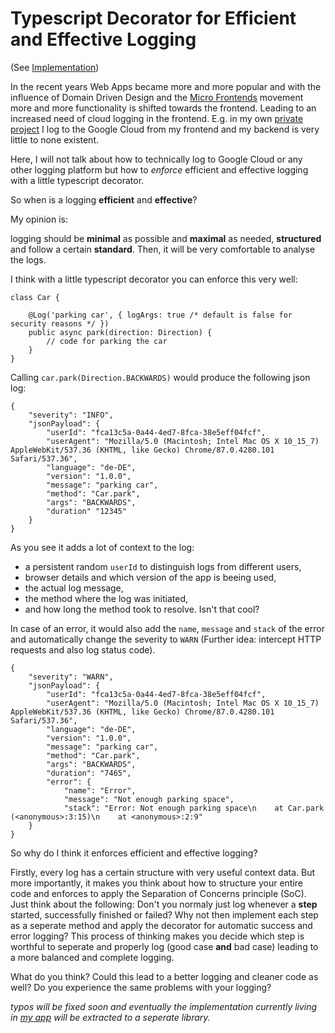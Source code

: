 # Typescript Decorator for Efficient and Effective Logging

(See [Implementation](https://github.com/Snapu/workout-companion/blob/master/src/services/logger.ts))

In the recent years Web Apps became more and more popular and with the influence of Domain Driven Design and the [Micro Frontends](https://micro-frontends.org/) movement more and more functionality is shifted towards the frontend. Leading to an increased need of cloud logging in the frontend. E.g. in my own [private project](https://github.com/Snapu/workout-companion) I log to the Google Cloud from my frontend and my backend is very little to none existent.

Here, I will not talk about how to technically log to Google Cloud or any other logging platform but how to *enforce* efficient and effective logging with a little typescript decorator.

So when is a logging **efficient** and **effective**?

My opinion is:

logging should be **minimal** as possible and **maximal** as needed, **structured** and follow a certain **standard**. Then, it will be very comfortable to analyse the logs.

I think with a little typescript decorator you can enforce this very well:

```
class Car {

    @Log('parking car', { logArgs: true /* default is false for security reasons */ })
    public async park(direction: Direction) {
        // code for parking the car
    }
}
```

Calling `car.park(Direction.BACKWARDS)` would produce the following json log:

```
{
    "severity": "INFO",
    "jsonPayload": {
        "userId": "fca13c5a-0a44-4ed7-8fca-38e5eff04fcf",
        "userAgent": "Mozilla/5.0 (Macintosh; Intel Mac OS X 10_15_7) AppleWebKit/537.36 (KHTML, like Gecko) Chrome/87.0.4280.101 Safari/537.36",
        "language": "de-DE",
        "version": "1.0.0",
        "message": "parking car",
        "method": "Car.park",
        "args": "BACKWARDS",
        "duration" "12345"
    }
}
```

As you see it adds a lot of context to the log:
* a persistent random `userId` to distinguish logs from different users,
* browser details and which version of the app is beeing used,
* the actual log message,
* the method where the log was initiated,
* and how long the method took to resolve. Isn't that cool?

In case of an error, it would also add the `name`, `message` and `stack` of the error and automatically change the severity to `WARN` (Further idea: intercept HTTP requests and also log status code).

```
{
    "severity": "WARN",
    "jsonPayload": {
        "userId": "fca13c5a-0a44-4ed7-8fca-38e5eff04fcf",
        "userAgent": "Mozilla/5.0 (Macintosh; Intel Mac OS X 10_15_7) AppleWebKit/537.36 (KHTML, like Gecko) Chrome/87.0.4280.101 Safari/537.36",
        "language": "de-DE",
        "version": "1.0.0",
        "message": "parking car",
        "method": "Car.park",
        "args": "BACKWARDS",
        "duration": "7465",
        "error": {
            "name": "Error",
            "message": "Not enough parking space",
            "stack": "Error: Not enough parking space\n    at Car.park (<anonymous>:3:15)\n    at <anonymous>:2:9"
    }
}
```

So why do I think it enforces efficient and effective logging?

Firstly, every log has a certain structure with very useful context data. But more importantly, it makes you think about how to structure your entire code and enforces to apply the Separation of Concerns principle (SoC). Just think about the following: Don't you normaly just log whenever a **step** started, successfully finished or failed? Why not then implement each step as a seperate method and apply the decorator for automatic success and error logging? This process of thinking makes you decide which step is worthful to seperate and properly log (good case **and** bad case) leading to a more balanced and complete logging.

What do you think? Could this lead to a better logging and cleaner code as well? Do you experience the same problems with your logging?

*typos will be fixed soon and eventually the implementation currently living in [my app](https://github.com/Snapu/workout-companion/blob/master/src/services/logger.ts) will be extracted to a seperate library.*
